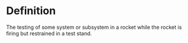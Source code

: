 # Definition

The testing of some system or subsystem in a rocket while the rocket is
firing but restrained in a test stand.
